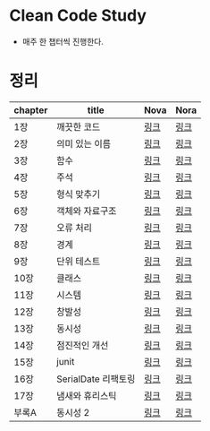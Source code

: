 # Clean Code Study

- 매주 한 챕터씩 진행한다.

# 정리

| chapter | title | Nova | Nora |
| - | - | - | - |
| 1장 | 깨끗한 코드 | [링크](Nova/ch1_clean_code.md) | [링크](Nora/20210420/ch1_clean_code.md) |
| 2장 | 의미 있는 이름 | [링크](Nova/ch2_naming.md) | [링크](Nora/20210427/ch2_meaningful_name.md) |
| 3장 | 함수 | [링크](Nova/ch3_method.md) | [링크](Nora/20210504/ch3_method.md) |
| 4장 | 주석 | [링크](Nova/ch4_remark.md) | [링크](Nora/20210511/ch4_comment.md) |
| 5장 | 형식 맞추기 | [링크](Nova/ch5_format.md) | [링크](Nora/20210518/ch5_format.md) |
| 6장 | 객체와 자료구조 | [링크](Nova/ch6_class.md) | [링크](Nora/20210525/ch6_object_datatStructure.md) |
| 7장 | 오류 처리 | [링크](Nova/ch7_error.md) | [링크](Nora/20210614/ch7_error.md) |
| 8장 | 경계 | [링크](Nova/ch8_경계.md) | [링크](Nora/20210622/ch8_boundaries.md) |
| 9장 | 단위 테스트 | [링크](Nova/ch9_단위테스트.md) | [링크](Nora/20210629/ch9_unit_test.md) |
| 10장 | 클래스 | [링크](Nova/ch10_클래스.md) | [링크](Nora/20210706/ch10_class.md) |
| 11장 | 시스템 | [링크](Nova/ch11_시스템.md) | [링크](Nora/20210713/ch11_system.md) |
| 12장 | 창발성 | [링크](Nova/ch12_창발성.md) | [링크](Nora/20210720/ch12_emergent_property.md) |
| 13장 | 동시성 | [링크](Nova/ch13_동시성.md) | [링크](Nora/20210727/ch13_concurrency.md) |
| 14장 | 점진적인 개선 | [링크](Nova/ch14_점진적인개선.md) | [링크](Nora/20210803/ch14_%20gradual_improvement%20.md) |
| 15장 | junit | [링크](Nova/ch15_junit.md) | [링크](Nora/20210810/ch15_%20JUnit.md) |
| 16장 | SerialDate 리팩토링 | [링크](Nova/ch16_SerialDate_리팩터링.md) | [링크](Nora/20210817/ch16_SerialDate.md) |
| 17장 | 냄새와 휴리스틱 | [링크](Nova/ch17_냄새와휴리스틱.md) | [링크](Nora/20210824/ch17_CodeSmell&heuristic.md) |
| 부록A | 동시성 2 | [링크](Nova/부록A_동시성.md) | [링크](Nora/20210901/ch18_Concurrency2.md) |